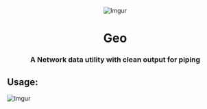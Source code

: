 <div align="center">

![Imgur](http://i.imgur.com/9zLZMKy.png)

# Geo
### A Network data utility with clean output for piping

</div>

## Usage:

![Imgur](http://i.imgur.com/mvCaCfy.png)
